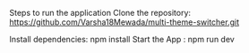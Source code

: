 Steps to run the application
Clone the repository:
https://github.com/Varsha18Mewada/multi-theme-switcher.git

Install  dependencies: npm install
Start the App : npm run dev
